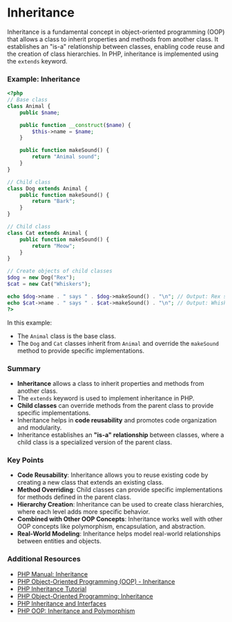 # Inheritance

Inheritance is a fundamental concept in object-oriented programming (OOP) that allows a class to inherit properties and methods from another class. It establishes an "is-a" relationship between classes, enabling code reuse and the creation of class hierarchies. In PHP, inheritance is implemented using the `extends` keyword.

### Example: Inheritance

```php
<?php
// Base class
class Animal {
    public $name;

    public function __construct($name) {
        $this->name = $name;
    }

    public function makeSound() {
        return "Animal sound";
    }
}

// Child class
class Dog extends Animal {
    public function makeSound() {
        return "Bark";
    }
}

// Child class
class Cat extends Animal {
    public function makeSound() {
        return "Meow";
    }
}

// Create objects of child classes
$dog = new Dog("Rex");
$cat = new Cat("Whiskers");

echo $dog->name . " says " . $dog->makeSound() . "\n"; // Output: Rex says Bark
echo $cat->name . " says " . $cat->makeSound() . "\n"; // Output: Whiskers says Meow
?>
```

In this example:

- The `Animal` class is the base class.
- The `Dog` and `Cat` classes inherit from `Animal` and override the `makeSound` method to provide specific implementations.

### Summary

- **Inheritance** allows a class to inherit properties and methods from another class.
- The `extends` keyword is used to implement inheritance in PHP.
- **Child classes** can override methods from the parent class to provide specific implementations.
- Inheritance helps in **code reusability** and promotes code organization and modularity.
- Inheritance establishes an **"is-a" relationship** between classes, where a child class is a specialized version of the parent class.

### Key Points

- **Code Reusability**: Inheritance allows you to reuse existing code by creating a new class that extends an existing class.
- **Method Overriding**: Child classes can provide specific implementations for methods defined in the parent class.
- **Hierarchy Creation**: Inheritance can be used to create class hierarchies, where each level adds more specific behavior.
- **Combined with Other OOP Concepts**: Inheritance works well with other OOP concepts like polymorphism, encapsulation, and abstraction.
- **Real-World Modeling**: Inheritance helps model real-world relationships between entities and objects.

### Additional Resources

- [PHP Manual: Inheritance](https://www.php.net/manual/en/language.oop5.inheritance.php)
- [PHP Object-Oriented Programming (OOP) - Inheritance](https://www.tutorialrepublic.com/php-tutorial/php-oop-inheritance.php)
- [PHP Inheritance Tutorial](https://www.w3schools.com/php/php_oop_inheritance.asp)
- [PHP Object-Oriented Programming: Inheritance](https://www.codecademy.com/articles/what-is-inheritance)
- [PHP Inheritance and Interfaces](https://www.geeksforgeeks.org/php-inheritance-and-interfaces/)
- [PHP OOP: Inheritance and Polymorphism](https://www.javatpoint.com/php-oops-inheritance-and-polymorphism)
